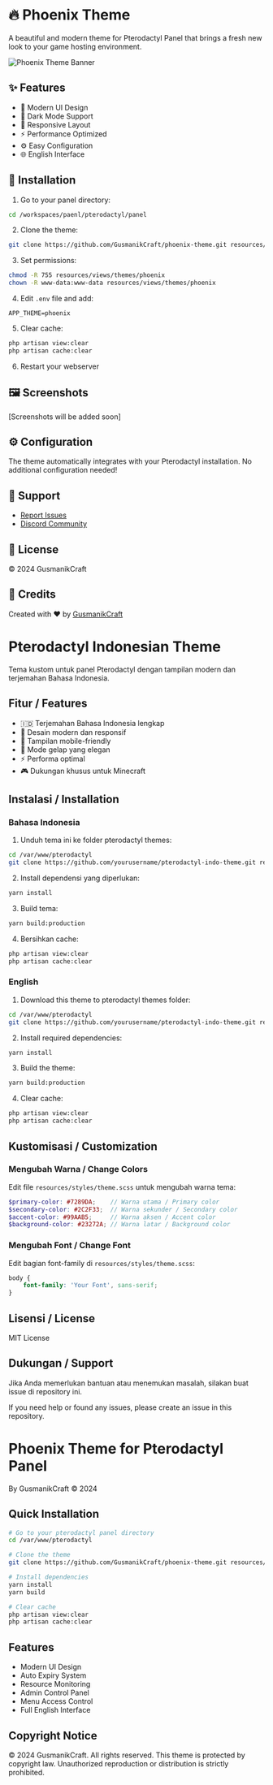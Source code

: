 # 🔥 Phoenix Theme

A beautiful and modern theme for Pterodactyl Panel that brings a fresh new look to your game hosting environment.

![Phoenix Theme Banner](https://raw.githubusercontent.com/GusmanikCraft/phoenix-theme/main/preview.png)

## ✨ Features

- 🎨 Modern UI Design
- 🌙 Dark Mode Support
- 📱 Responsive Layout
- ⚡ Performance Optimized
- ⚙️ Easy Configuration
- 🌐 English Interface

## 🚀 Installation

1. Go to your panel directory:
```bash
cd /workspaces/paenl/pterodactyl/panel
```

2. Clone the theme:
```bash
git clone https://github.com/GusmanikCraft/phoenix-theme.git resources/views/themes/phoenix
```

3. Set permissions:
```bash
chmod -R 755 resources/views/themes/phoenix
chown -R www-data:www-data resources/views/themes/phoenix
```

4. Edit `.env` file and add:
```env
APP_THEME=phoenix
```

5. Clear cache:
```bash
php artisan view:clear
php artisan cache:clear
```

6. Restart your webserver

## 🖼️ Screenshots

[Screenshots will be added soon]

## ⚙️ Configuration

The theme automatically integrates with your Pterodactyl installation. No additional configuration needed!

## 🤝 Support

- [Report Issues](https://github.com/GusmanikCraft/phoenix-theme/issues)
- [Discord Community](https://discord.gg/gusmanikcraft)

## 📜 License

© 2024 GusmanikCraft

## 🙏 Credits

Created with ❤️ by [GusmanikCraft](https://github.com/GusmanikCraft)

# Pterodactyl Indonesian Theme

Tema kustom untuk panel Pterodactyl dengan tampilan modern dan terjemahan Bahasa Indonesia.

## Fitur / Features

- 🇮🇩 Terjemahan Bahasa Indonesia lengkap
- 🎨 Desain modern dan responsif
- 📱 Tampilan mobile-friendly
- 🌙 Mode gelap yang elegan
- ⚡ Performa optimal
- 🎮 Dukungan khusus untuk Minecraft

## Instalasi / Installation

### Bahasa Indonesia

1. Unduh tema ini ke folder pterodactyl themes:
```bash
cd /var/www/pterodactyl
git clone https://github.com/yourusername/pterodactyl-indo-theme.git resources/themes/pterodactyl-indo
```

2. Install dependensi yang diperlukan:
```bash
yarn install
```

3. Build tema:
```bash
yarn build:production
```

4. Bersihkan cache:
```bash
php artisan view:clear
php artisan cache:clear
```

### English

1. Download this theme to pterodactyl themes folder:
```bash
cd /var/www/pterodactyl
git clone https://github.com/yourusername/pterodactyl-indo-theme.git resources/themes/pterodactyl-indo
```

2. Install required dependencies:
```bash
yarn install
```

3. Build the theme:
```bash
yarn build:production
```

4. Clear cache:
```bash
php artisan view:clear
php artisan cache:clear
```

## Kustomisasi / Customization

### Mengubah Warna / Change Colors

Edit file `resources/styles/theme.scss` untuk mengubah warna tema:

```scss
$primary-color: #7289DA;    // Warna utama / Primary color
$secondary-color: #2C2F33;  // Warna sekunder / Secondary color
$accent-color: #99AAB5;     // Warna aksen / Accent color
$background-color: #23272A; // Warna latar / Background color
```

### Mengubah Font / Change Font

Edit bagian font-family di `resources/styles/theme.scss`:

```scss
body {
    font-family: 'Your Font', sans-serif;
}
```

## Lisensi / License

MIT License

## Dukungan / Support

Jika Anda memerlukan bantuan atau menemukan masalah, silakan buat issue di repository ini.

If you need help or found any issues, please create an issue in this repository.

# Phoenix Theme for Pterodactyl Panel
By GusmanikCraft © 2024

## Quick Installation

```bash
# Go to your pterodactyl panel directory
cd /var/www/pterodactyl

# Clone the theme
git clone https://github.com/GusmanikCraft/phoenix-theme.git resources/views/themes/phoenix

# Install dependencies
yarn install
yarn build

# Clear cache
php artisan view:clear
php artisan cache:clear
```

## Features
- Modern UI Design
- Auto Expiry System
- Resource Monitoring
- Admin Control Panel
- Menu Access Control
- Full English Interface

## Copyright Notice
© 2024 GusmanikCraft. All rights reserved.
This theme is protected by copyright law. Unauthorized reproduction or distribution is strictly prohibited. 
